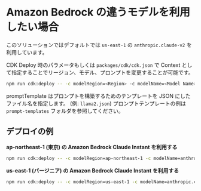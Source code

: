 # Amazon Bedrock の違うモデルを利用したい場合

このソリューションではデフォルトでは `us-east-1` の `anthropic.claude-v2` を利用しています。

CDK Deploy 時のパラメータもしくは `packages/cdk/cdk.json` で Context として指定することでリージョン、モデル、プロンプトを変更することが可能です。

```bash
npm run cdk:deploy -- -c modelRegion=<Region> -c modelName=<Model Name> -c promptTemplate=<Prompt Tempalte File>
```

promptTemplate はプロンプトを構築するためのテンプレートを JSON にしたファイル名を指定します。 (例: `llama2.json`)
プロンプトテンプレートの例は `prompt-templates` フォルダを参照してください。

## デプロイの例

**ap-northeast-1 (東京) の Amazon Bedrock Claude Instant を利用する**

```bash
npm run cdk:deploy -- -c modelRegion=ap-northeast-1 -c modelName=anthropic.claude-instant-v1 -c promptTemplate=claude.json
```

**us-east-1 (バージニア) の Amazon Bedrock Claude Instant を利用する**

```bash
npm run cdk:deploy -- -c modelRegion=us-east-1 -c modelName=anthropic.claude-instant-v1 -c promptTemplate=claude.json
```
